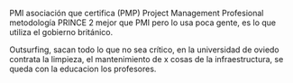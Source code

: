 PMI asociación que certifica (PMP) Project Management Profesional 
metodología PRINCE 2 mejor que PMI pero lo usa poca gente, es lo que utiliza el gobierno británico.

Outsurfing, sacan todo lo que no sea crítico, en la universidad de oviedo contrata la limpieza, el mantenimiento de x cosas de la infraestructura, se queda con la educacion los profesores.
